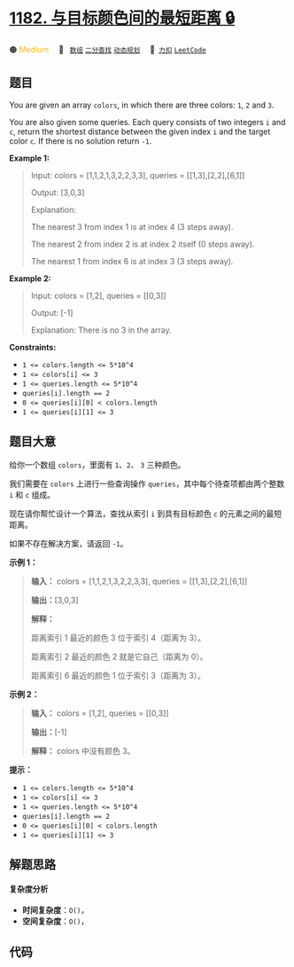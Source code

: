 # [1182. 与目标颜色间的最短距离 🔒](https://2xiao.github.io/leetcode-js/problem/1182.html)

🟠 <font color=#ffb800>Medium</font>&emsp; 🔖&ensp; [`数组`](/tag/array.md) [`二分查找`](/tag/binary-search.md) [`动态规划`](/tag/dynamic-programming.md)&emsp; 🔗&ensp;[`力扣`](https://leetcode.cn/problems/shortest-distance-to-target-color) [`LeetCode`](https://leetcode.com/problems/shortest-distance-to-target-color)

## 题目

You are given an array `colors`, in which there are three colors: `1`, `2` and
`3`.

You are also given some queries. Each query consists of two integers `i` and
`c`, return the shortest distance between the given index `i` and the target
color `c`. If there is no solution return `-1`.



**Example 1:**

> Input: colors = [1,1,2,1,3,2,2,3,3], queries = [[1,3],[2,2],[6,1]]
> 
> Output: [3,0,3]
> 
> Explanation:
> 
> The nearest 3 from index 1 is at index 4 (3 steps away).
> 
> The nearest 2 from index 2 is at index 2 itself (0 steps away).
> 
> The nearest 1 from index 6 is at index 3 (3 steps away).

**Example 2:**

> Input: colors = [1,2], queries = [[0,3]]
> 
> Output: [-1]
> 
> Explanation: There is no 3 in the array.

**Constraints:**

  * `1 <= colors.length <= 5*10^4`
  * `1 <= colors[i] <= 3`
  * `1 <= queries.length <= 5*10^4`
  * `queries[i].length == 2`
  * `0 <= queries[i][0] < colors.length`
  * `1 <= queries[i][1] <= 3`


## 题目大意

给你一个数组 `colors`，里面有  `1`、`2`、 `3` 三种颜色。

我们需要在 `colors` 上进行一些查询操作 `queries`，其中每个待查项都由两个整数 `i` 和 `c` 组成。

现在请你帮忙设计一个算法，查找从索引 `i` 到具有目标颜色 `c` 的元素之间的最短距离。

如果不存在解决方案，请返回 `-1`。



**示例 1：**

> 
> 
> 
> 
> 
> **输入：** colors = [1,1,2,1,3,2,2,3,3], queries = [[1,3],[2,2],[6,1]]
> 
> **输出：**[3,0,3]
> 
> **解释：**
> 
> 距离索引 1 最近的颜色 3 位于索引 4（距离为 3）。
> 
> 距离索引 2 最近的颜色 2 就是它自己（距离为 0）。
> 
> 距离索引 6 最近的颜色 1 位于索引 3（距离为 3）。
> 
> 

**示例 2：**

> 
> 
> 
> 
> 
> **输入：** colors = [1,2], queries = [[0,3]]
> 
> **输出：**[-1]
> 
> **解释：** colors 中没有颜色 3。
> 
> 



**提示：**

  * `1 <= colors.length <= 5*10^4`
  * `1 <= colors[i] <= 3`
  * `1 <= queries.length <= 5*10^4`
  * `queries[i].length == 2`
  * `0 <= queries[i][0] < colors.length`
  * `1 <= queries[i][1] <= 3`


## 解题思路

#### 复杂度分析

- **时间复杂度**：`O()`，
- **空间复杂度**：`O()`，

## 代码

```javascript

```